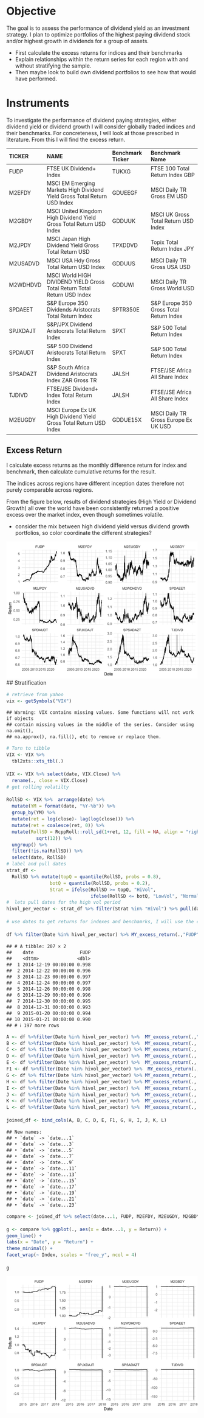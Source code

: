 # Objective

The goal is to assess the performance of dividend yield as an investment
strategy. I plan to optimize portfolios of the highest paying dividend
stock and/or highest growth in dividends for a group of assets.

-   First calculate the excess returns for indices and their benchmarks
-   Explain relationships within the return series for each region with
    and without stratifying the sample.
-   Then maybe look to build own dividend portfolios to see how that
    would have performed.

# Instruments

To investigate the performance of dividend paying strategies, either
dividend yield or dividend growth I will consider globally traded
indices and their benchmarks. For concreteness, I will look at those
prescribed in literature. From this I will find the excess return.

| TICKER   | NAME                                                                      | Benchmark Ticker | Benchmark Name                          |
|:-----|:------------------------------------|:---------|:--------------------|
| FUDP     | FTSE UK Dividend+ Index                                                   | TUKXG            | FTSE 100 Total Return Index GBP         |
| M2EFDY   | MSCI EM Emerging Markets High Dividend Yield Gross Total Return USD Index | GDUEEGF          | MSCI Daily TR Gross EM USD              |
| M2GBDY   | MSCI United Kingdom High Dividend Yield Gross Total Return USD Index      | GDDUUK           | MSCI UK Gross Total Return USD Index    |
| M2JPDY   | MSCI Japan High Dividend Yield Gross Total Return USD                     | TPXDDVD          | Topix Total Return Index JPY            |
| M2USADVD | MSCI USA Hdy Gross Total Return USD Index                                 | GDDUUS           | MSCI Daily TR Gross USA USD             |
| M2WDHDVD | MSCI World HIGH DIVIDEND YIELD Gross Total Return Total Return USD Index  | GDDUWI           | MSCI Daily TR Gross World USD           |
| SPDAEET  | S&P Europe 350 Dividends Aristocrats Total Return Index                   | SPTR350E         | S&P Europe 350 Gross Total Return Index |
| SPJXDAJT | S&P/JPX Dividend Aristocrats Total Return Index                           | SPXT             | S&P 500 Total Return Index              |
| SPDAUDT  | S&P 500 Dividend Aristocrats Total Return Index                           | SPXT             | S&P 500 Total Return Index              |
| SPSADAZT | S&P South Africa Dividend Aristocrats Index ZAR Gross TR                  | JALSH            | FTSE/JSE Africa All Share Index         |
| TJDIVD   | FTSE/JSE Dividend+ Index Total Return Index                               | JALSH            | FTSE/JSE Africa All Share Index         |
| M2EUGDY  | MSCI Europe Ex UK High Dividend Yield Gross Total Return USD Index        | GDDUE15X         | MSCI Daily TR Gross Europe Ex UK USD    |

## Excess Return

I calculate excess returns as the monthly difference return for index
and benchmark, then calculate cumulative returns for the result.

The indices across regions have different inception dates therefore not
purely comparable across regions.

From the figure below, results of dividend strategies (High Yield or
Dividend Growth) all over the world have been consistently returned a
positive excess over the market index, even though sometimes volatile.

-   consider the mix between high dividend yield versus dividend growth
    portfolios, so color coordinate the different strategies?

![](README_files/figure-markdown_github/unnamed-chunk-1-1.png) \##
Stratification

``` r
# retrieve from yahoo
vix <- getSymbols("VIX")
```

    ## Warning: VIX contains missing values. Some functions will not work if objects
    ## contain missing values in the middle of the series. Consider using na.omit(),
    ## na.approx(), na.fill(), etc to remove or replace them.

``` r
# Turn to tibble 
VIX <- VIX %>%
  tbl2xts::xts_tbl(.)
  
VIX <- VIX %>% select(date, VIX.Close) %>% 
  rename(., close = VIX.Close)
# get rolling volatilty 

RollSD <- VIX %>%  arrange(date) %>%
  mutate(YM = format(date, "%Y-%b")) %>% 
  group_by(YM) %>% 
  mutate(ret = log(close)- lag(log(close))) %>% 
  mutate(ret = coalesce(ret, 0)) %>% 
  mutate(RollSD = RcppRoll::roll_sd(1+ret, 12, fill = NA, align = "right") * 
           sqrt(12)) %>% 
  ungroup() %>% 
  filter(!is.na(RollSD)) %>% 
  select(date, RollSD)
# label and pull dates 
strat_df <- 
  RollSD %>% mutate(topQ = quantile(RollSD, probs = 0.8), 
                botQ = quantile(RollSD, probs = 0.2),
                Strat = ifelse(RollSD >= topQ, "HiVol", 
                               ifelse(RollSD <= botQ, "LowVol", "Normal_Vol")))
#  lets pull dates for the high vol period
hivol_per_vector <- strat_df %>% filter(Strat %in% "HiVol") %>% pull(date)

# use dates to get returns for indexes and benchamrks, I will use the comparison dataframe, that has excess returns to do a crude analysis on excess returns during these periods 

df %>% filter(Date %in% hivol_per_vector) %>% MY_excess_return(.,"FUDP", "TUKXG") 
```

    ## # A tibble: 207 × 2
    ##    date                 FUDP
    ##    <dttm>              <dbl>
    ##  1 2014-12-19 00:00:00 0.998
    ##  2 2014-12-22 00:00:00 0.996
    ##  3 2014-12-23 00:00:00 0.997
    ##  4 2014-12-24 00:00:00 0.997
    ##  5 2014-12-26 00:00:00 0.998
    ##  6 2014-12-29 00:00:00 0.996
    ##  7 2014-12-30 00:00:00 0.995
    ##  8 2014-12-31 00:00:00 0.993
    ##  9 2015-01-20 00:00:00 0.994
    ## 10 2015-01-21 00:00:00 0.990
    ## # ℹ 197 more rows

``` r
A <- df %>%filter(Date %in% hivol_per_vector) %>%  MY_excess_return(.,"FUDP", "TUKXG") 
B <- df %>%filter(Date %in% hivol_per_vector) %>%  MY_excess_return(., "M2EFDY", "GDUEEGF") 
C <- df %>% filter(Date %in% hivol_per_vector) %>% MY_excess_return(., "M2EUGDY", "GDDUE15X") 
D <- df %>%filter(Date %in% hivol_per_vector) %>%  MY_excess_return(., "M2GBDY", "GDDUUK") 
E <- df %>%filter(Date %in% hivol_per_vector) %>%  MY_excess_return(., "M2JPDY", "TJDIVD") 
F1 <- df %>%filter(Date %in% hivol_per_vector) %>%  MY_excess_return(., "M2USADVD", "GDDUUS") 
G <- df %>% filter(Date %in% hivol_per_vector) %>% MY_excess_return(., "M2WDHDVD", "GDDUWI") 
H <- df %>% filter(Date %in% hivol_per_vector) %>% MY_excess_return(., "SPDAEET", "SPTR350E") 
I <- df %>%filter(Date %in% hivol_per_vector) %>%  MY_excess_return(., "SPDAUDT", "SPXT") 
J <- df %>%filter(Date %in% hivol_per_vector) %>%  MY_excess_return(., "SPJXDAJT", "TPXDDVD") 
K <- df %>%filter(Date %in% hivol_per_vector) %>%  MY_excess_return(., "SPSADAZT", "JALSH") 
L <- df %>%filter(Date %in% hivol_per_vector) %>%  MY_excess_return(., "TJDIVD", "JALSH")
  
joined_df <- bind_cols(A, B, C, D, E, F1, G, H, I, J, K, L) 
```

    ## New names:
    ## • `date` -> `date...1`
    ## • `date` -> `date...3`
    ## • `date` -> `date...5`
    ## • `date` -> `date...7`
    ## • `date` -> `date...9`
    ## • `date` -> `date...11`
    ## • `date` -> `date...13`
    ## • `date` -> `date...15`
    ## • `date` -> `date...17`
    ## • `date` -> `date...19`
    ## • `date` -> `date...21`
    ## • `date` -> `date...23`

``` r
compare <- joined_df %>% select(date...1, FUDP, M2EFDY, M2EUGDY, M2GBDY, M2JPDY, M2USADVD, M2WDHDVD, SPDAEET, SPDAUDT, SPJXDAJT, SPSADAZT, TJDIVD) %>% gather(Index , Return , -date...1)

g <- compare %>% ggplot(., aes(x = date...1, y = Return)) +
geom_line() +
labs(x = "Date", y = "Return") +
theme_minimal() +
facet_wrap(~ Index, scales = "free_y", ncol = 4)

g
```

![](README_files/figure-markdown_github/unnamed-chunk-2-1.png)

